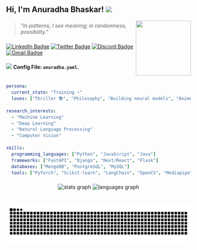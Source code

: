 <h2> Hi, I'm Anuradha Bhaskar! <img src="https://media.giphy.com/media/mGcNjsfWAjY5AEZNw6/giphy.gif" width="70"></h2>
<img align='right' src="https://i.imgflip.com/65efzo.gif" width="150" height="150" >


###

> *"In patterns, I see meaning; in randomness, possibility."*

###



[![LinkedIn Badge](https://img.shields.io/badge/-LinkedIn-blue?style=flat-square&logo=linkedin&logoColor=white)](https://www.linkedin.com/in/anuradha-bhaskar-153075277)
[![Twitter Badge](https://img.shields.io/badge/-Twitter-1DA1F2?style=flat-square&logo=Twitter&logoColor=white&link=https://x.com/anurdhaaa)](https://x.com/anurdhaaa)
[![Discord Badge](https://img.shields.io/badge/-Discord-7289DA?style=flat-square&logo=discord&logoColor=white&link=https://discord.com/users/tech_cat)](https://discord.com/users/tech_cat)
[![Gmail Badge](https://img.shields.io/badge/-Gmail-d14836?style=flat-square&logo=Gmail&logoColor=white&link=mailto:anuradha.t.bhaskar@gmail.com)](mailto:anuradha.t.bhaskar@gmail.com)



#### <img src="https://media.giphy.com/media/VgCDAzcKvsR6OM0uWg/giphy.gif" width="50"> Config File: `anuradha.yaml`.  

```yaml

persona:
  current_state: "Training ⚡"
  loves: ["Thriller 📚", "Philosophy", "Building neural models", "Anime"]

research_interests:
  - "Machine Learning"
  - "Deep Learning"
  - "Natural Language Processing"
  - "Computer Vision"

skills:
  programming_languages: ["Python", "JavaScript", "Java"]
  frameworks: ["FastAPI", "Django", "Next/React", "Flask"]
  databases: ["MongoDB", "PostgreSQL", "MySQL"]
  tools: ["PyTorch", "Scikit-learn", "LangChain", "OpenCV", "Mediapipe", "HuggingFace"]

```


###



###

<div align="center">
  <img src="https://github-readme-stats.vercel.app/api?username=Anuradha-bhaskar&hide_title=false&hide_rank=false&show_icons=true&include_all_commits=true&count_private=true&disable_animations=false&theme=gotham&locale=en&hide_border=false" height='165' alt="stats graph"  />
  <img src="https://github-readme-stats.vercel.app/api/top-langs?username=anuradha-bhaskar&locale=en&hide_title=false&layout=compact&card_width=320&langs_count=5&theme=gotham&hide_border=false" height='300'  alt="languages graph"  />
</div>



###



###
<br clear="both">
<div align="center">
<img src="https://raw.githubusercontent.com/anuradha-bhaskar/anuradha-bhaskar/output/snake.svg" alt="Snake animation" />
</div>

###
